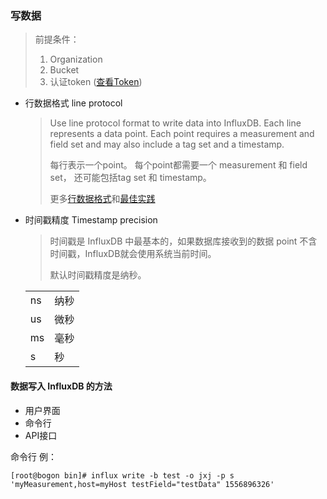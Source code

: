 ### 写数据

> 前提条件：
> 1. Organization
> 2. Bucket
> 3. 认证token ([查看Token](View-tokens.md))

* 行数据格式 line protocol

    > Use line protocol format to write data into InfluxDB. Each line represents a data point. Each point requires a measurement and field set and may also include a tag set and a timestamp.
    >
    > 每行表示一个point。
    > 每个point都需要一个 measurement 和 field set， 还可能包括tag set 和 timestamp。
    > 
    > 更多[行数据格式](Line-protocol.md)和[最佳实践](Best-practices.md)


* 时间戳精度 Timestamp precision

    > 时间戳是 InfluxDB 中最基本的，如果数据库接收到的数据 point 不含时间戳，InfluxDB就会使用系统当前时间。
    >
    > 默认时间戳精度是纳秒。

    <table>
      <tr><td> ns </td><td>纳秒</td></tr>
      <tr><td> us </td><td>微秒</td></tr>
      <tr><td> ms </td><td>毫秒</td></tr>
      <tr><td> s </td><td>秒</td></tr>
    </table>

#### 数据写入 InfluxDB 的方法

* 用户界面
* 命令行
* API接口

命令行 例：
```text
[root@bogon bin]# influx write -b test -o jxj -p s 'myMeasurement,host=myHost testField="testData" 1556896326'
```


